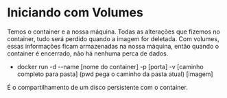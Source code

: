# Iniciando com Volumes
Temos o container e a nossa máquina. Todas as alterações que fizemos no container, tudo será perdido quando a imagem for deletada. Com volumes, essas informações ficam armazenadas na nossa máquina, então quando o container é encerrado, não há nenhuma perca de dados.

- docker run -d --name [nome do container] -p [porta] -v [caminho completo para pasta] (pwd pega o caminho da pasta atual) [imagem]


É o compartilhamento de um disco persistente com o container.